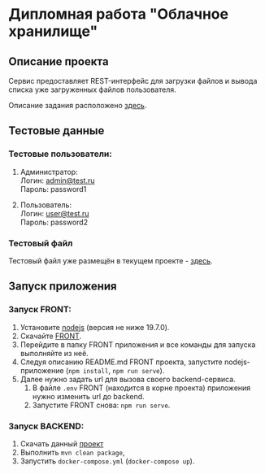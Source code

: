 # Дипломная работа "Облачное хранилище"

## Описание проекта
Сервис предоставляет REST-интерфейс для загрузки файлов и вывода списка уже загруженных файлов пользователя.

Описание задания расположено [здесь](https://github.com/netology-code/jd-homeworks/blob/master/diploma/cloudservice.md).

## Тестовые данные

### Тестовые пользователи:
1. Администратор:\
   Логин: admin@test.ru\
   Пароль: password1

2. Пользователь:\
   Логин: user@test.ru\
   Пароль: password2

### Тестовый файл
Тестовый файл уже размещён в текущем проекте - [здесь](src/test/resources/test_file.txt).

## Запуск приложения

### Запуск FRONT:
1. Установите [nodejs](https://nodejs.org/ru/download/current/) (версия не ниже 19.7.0).
2. Скачайте [FRONT](https://github.com/netology-code/jd-homeworks/blob/master/diploma/netology-diplom-frontend).
3. Перейдите в папку FRONT приложения и все команды для запуска выполняйте из неё.
4. Следуя описанию README.md FRONT проекта, запустите nodejs-приложение (`npm install`, `npm run serve`).
5. Далее нужно задать url для вызова своего backend-сервиса.
   1. В файле `.env` FRONT (находится в корне проекта) приложения нужно изменить url до backend.
   2. Запустите FRONT снова: `npm run serve`.

### Запуск BACKEND:
1. Скачать данный [проект](https://github.com/GreenAlkham/CloudStorage)
2. Выполнить `mvn clean package`,
3. Запустить `docker-compose.yml` (`docker-compose up`).